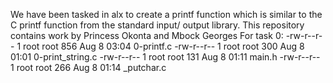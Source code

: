 We have been tasked in alx to create a printf function which is similar to the C printf function from the standard input/ output library. This repository contains work by Princess Okonta and Mbock Georges
For task 0:
-rw-r--r-- 1 root root 856 Aug  8 03:04 0-printf.c
-rw-r--r-- 1 root root 300 Aug  8 01:01 0-print_string.c
-rw-r--r-- 1 root root 131 Aug  8 01:11 main.h
-rw-r--r-- 1 root root 266 Aug  8 01:14 _putchar.c
